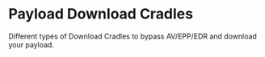 # Payload Download Cradles 
Different types of Download Cradles to bypass AV/EPP/EDR and download your payload.
